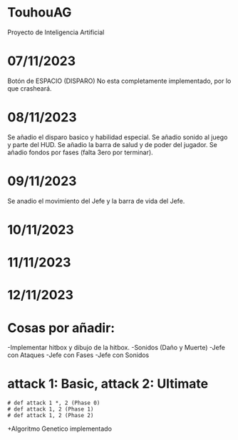 # TouhouAG
Proyecto de Inteligencia Artificial

# 07/11/2023
Botón de ESPACIO (DISPARO) No esta completamente implementado, por lo que crasheará.

# 08/11/2023
Se añadio el disparo basico y habilidad especial.
Se añadio sonido al juego y parte del HUD.
Se añadio la barra de salud y de poder del jugador.
Se añadio fondos por fases (falta 3ero por terminar).

# 09/11/2023
Se anadio el movimiento del Jefe y la barra de vida del Jefe.

# 10/11/2023


# 11/11/2023


# 12/11/2023


# Cosas por añadir:
-Implementar hitbox y dibujo de la hitbox.
-Sonidos (Daño y Muerte)
-Jefe con Ataques
-Jefe con Fases
-Jefe con Sonidos

# attack 1: Basic, attack 2: Ultimate
    # def attack 1 *, 2 (Phase 0)
    # def attack 1, 2 (Phase 1)
    # def attack 1, 2 (Phase 2)

+Algoritmo Genetico implementado